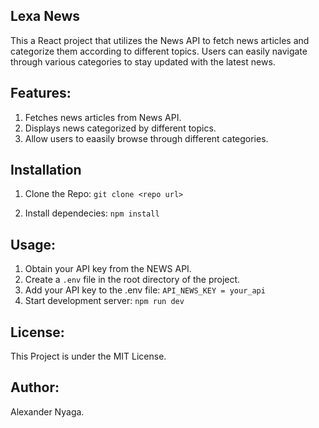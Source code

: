## Lexa News
<p> This a React project  that utilizes the News API to fetch news articles and categorize them according to different topics. Users can easily navigate through various categories to stay updated with the latest news.</p>

## Features:
  1. Fetches news articles from News API.
  2. Displays news categorized by different topics.
  3. Allow users to eaasily browse through different categories.

## Installation
1. Clone the Repo:
   `git clone <repo url> `

2. Install dependecies:
    `npm install`


## Usage:
1. Obtain your API key from the NEWS API.
2. Create a `.env` file in the root directory of the project.
3. Add your API key to the .env file:
  `API_NEWS_KEY = your_api`
4. Start development server:
   `npm run dev`

## License:
This Project is under the MIT License.

## Author:
Alexander Nyaga.



 


